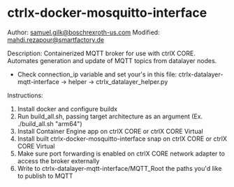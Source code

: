 # ctrlx-docker-mosquitto-interface

Author: samuel.gilk@boschrexroth-us.com
Modified: mahdi.rezapour@smartfactory.de

Description: Containerized MQTT broker for use with ctrlX CORE. Automates generation and update of MQTT topics from datalayer nodes.

* Check connection_ip variable and set your's in this file:
    ctrlx-datalayer-mqtt-interface -> helper -> ctrlx_datalayer_helper.py


Instructions:

1. Install docker and configure buildx
2. Run build_all.sh, passing target architecture as an argument (Ex. ./build_all.sh "arm64")
3. Install Container Engine app on ctrlX CORE or ctrlX CORE Virtual
4. Install built ctrlx-docker-mosquitto-interface snap on ctrlX CORE or ctrlX CORE Virtual
5. Make sure port forwarding is enabled on ctrlX CORE network adapter to access the broker externally
6. Write to ctrlx-datalayer-mqtt-interface/MQTT_Root the paths you'd like to publish to MQTT
